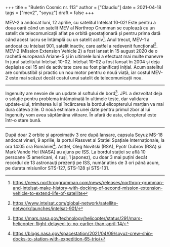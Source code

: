 +++
title = "Buletin Cosmic nr. 113"
author = ["Claudiu"]
date = 2021-04-18
tags = ["mev2", "soyuz"]
draft = false
+++

MEV-2 a andocat luni, 12 aprilie, cu satelitul Intelsat 10-02! Este pentru a doua oară când un satelit MEV al Northrop Grumman se cuplează cu un satelit de telecomunicații aflat pe orbită geostaționară și pentru prima dată când acest lucru se întâmplă cu un satelit activ[^fn:1]. Anul trecut, MEV-1 a andocat cu Intelsat 901, satelit inactiv, care astfel a redevenit funcțional[^fn:2]. MEV-2 (Mission Extension Vehicle 2) a fost lansat în 15 august 2020 de o rachetă europeană Ariane-5 și în ultimele luni a efectuat mai multe manevre în jurul satelitului Intelsat 10-02. Intelsat 10-02 a fost lansat în 2004 și deja depășise cei 15 ani de activitate care au fost planificați inițial. Acum satelitul are combustibil și practic un nou motor pentru o nouă viață, iar costul MEV-2 este mai scăzut decât costul unui satelit de telecomunicații nou.

---

Ingenuity are nevoie de un update al softului de bord[^fn:3]. JPL a dezvoltat deja o soluție pentru problema întâmpinată în ultimele teste, dar validarea update-ului, trimiterea lui și încărcarea la bordul elicopterului marțian va mai dura câteva zile. O nouă estimare a unei date pentru primul zbor al lui Ingenuity vom avea săptămâna viitoare. În afară de asta, elicopterul este într-o stare bună.

---

După doar 2 orbite și aproximativ 3 ore după lansare, capsula Soyuz MS-18 andocat vineri, 9 aprilie, la portul Rassvet al Stației Spațiale Internaționale, la ora 14:05 ora României[^fn:4]. Astfel, Oleg Novitski (RSA), Pyotr Dubrov (RSA) și Mark Vande Hei (NASA) au ajuns pe ISS. La bordul stației se află 10 persoane (5 americani, 4 ruși, 1 japonez), cu doar 3 mai puțini decât recordul de 13 astronauți prezenți pe ISS, număr atins de 3 ori până acum, pe durata misiunilor STS-127, STS-128 și STS-131.

[^fn:1]: <https://news.northropgrumman.com/news/releases/northrop-grumman-and-intelsat-make-history-with-docking-of-second-mission-extension-vehicle-to-extend-life-of-satellite>
[^fn:2]: <https://www.intelsat.com/global-network/satellite-network/launches/intelsat-901/>
[^fn:3]: <https://mars.nasa.gov/technology/helicopter/status/291/mars-helicopter-flight-delayed-to-no-earlier-than-april-14/>
[^fn:4]: <https://blogs.nasa.gov/spacestation/2021/04/09/soyuz-crew-ship-docks-to-station-with-expedition-65-trio/>